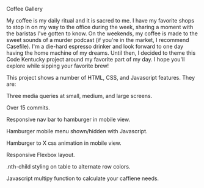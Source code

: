 Coffee Gallery

My coffee is my daily ritual and it is sacred to me. I have my favorite shops to stop in on my way to the office during the week, sharing a moment with the baristas I've gotten to know. On the weekends, my coffee is made to the sweet sounds of a murder podcast (if you're in the market, I recommend Casefile). I'm a die-hard espresso drinker and look forward to one day having the home machine of my dreams. Until then, I decided to theme this Code Kentucky project around my favorite part of my day. I hope you'll explore while sipping your favorite brew!

This project shows a number of HTML, CSS, and Javascript features. They are:

Three media queries at small, medium, and large screens.

Over 15 commits.

Responsive nav bar to hamburger in mobile view.

Hamburger mobile menu shown/hidden with Javascript.

Hamburger to X css animation in mobile view.

Responsive Flexbox layout.

.nth-child styling on table to alternate row colors.

Javascript multipy function to calculate your caffiene needs.
